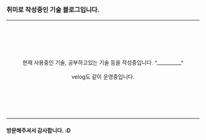 ### 취미로 작성중인 기술 블로그입니다.
***  
<br>
<br>
<br>
<br>
<br>  

<center> 현재 사용중인 기술, 공부하고있는 기술 등을 작성중입니다.  ^__________^ </center>
<br/>
<center>velog도 같이 운영중입니다. <https://velog.io/@sss5793></center>

<br/>
<br/>
<br/>
<br/>
<br/>

***
#### 방문해주셔서 감사합니다. :D

